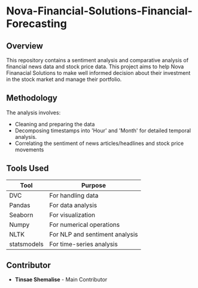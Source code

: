 # Nova-Financial-Solutions-Financial-Forecasting

## Overview

This repository contains a sentiment analysis and comparative analysis of financial news data and stock price data. This project aims to help Nova Finanacial Solutions to make well informed decision about their investment in the stock market and manage their portfolio.

## Methodology

The analysis involves:

- Cleaning and preparing the data
- Decomposing timestamps into 'Hour' and 'Month' for detailed temporal analysis.
- Correlating the sentiment of news articles/headlines and stock price movements

## Tools Used

| Tool    | Purpose                     |
| ------- | --------------------------- |
| DVC     | For handling data           |
| Pandas  | For data analysis           |
| Seaborn | For visualization           |
| Numpy   | For numerical operations    |
| NLTK    | For NLP and sentiment analysis |
| statsmodels | For time-series analysis |

## Contributor

- **Tinsae Shemalise** - Main Contributor
